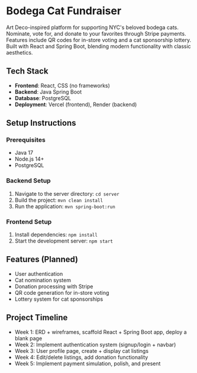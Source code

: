 # Bodega Cat Fundraiser

Art Deco-inspired platform for supporting NYC's beloved bodega cats. Nominate, vote for, and donate to your favorites through Stripe payments. Features include QR codes for in-store voting and a cat sponsorship lottery. Built with React and Spring Boot, blending modern functionality with classic aesthetics.

## Tech Stack

- **Frontend**: React, CSS (no frameworks)
- **Backend**: Java Spring Boot
- **Database**: PostgreSQL
- **Deployment**: Vercel (frontend), Render (backend)

## Setup Instructions

### Prerequisites
- Java 17
- Node.js 14+
- PostgreSQL

### Backend Setup
1. Navigate to the server directory: `cd server`
2. Build the project: `mvn clean install`
3. Run the application: `mvn spring-boot:run`

### Frontend Setup
1. Install dependencies: `npm install`
2. Start the development server: `npm start`

## Features (Planned)
- User authentication
- Cat nomination system
- Donation processing with Stripe
- QR code generation for in-store voting
- Lottery system for cat sponsorships

## Project Timeline
- Week 1: ERD + wireframes, scaffold React + Spring Boot app, deploy a blank page
- Week 2: Implement authentication system (signup/login + navbar)
- Week 3: User profile page, create + display cat listings
- Week 4: Edit/delete listings, add donation functionality
- Week 5: Implement payment simulation, polish, and present
